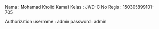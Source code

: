 
Nama     : Mohamad Kholid Kamali
Kelas    : JWD-C
No Regis : 150305899101-705

Authorization
username : admin
password : admin